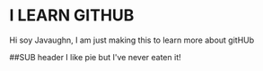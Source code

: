 # I LEARN GITHUB

Hi soy Javaughn, I am just making this to learn more about gitHUb

##SUB header
 I like pie but I've never eaten it!
